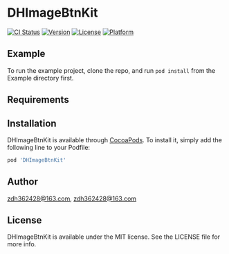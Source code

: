 # DHImageBtnKit

[![CI Status](https://img.shields.io/travis/zdh362428@163.com/DHImageBtnKit.svg?style=flat)](https://travis-ci.org/zdh362428@163.com/DHImageBtnKit)
[![Version](https://img.shields.io/cocoapods/v/DHImageBtnKit.svg?style=flat)](https://cocoapods.org/pods/DHImageBtnKit)
[![License](https://img.shields.io/cocoapods/l/DHImageBtnKit.svg?style=flat)](https://cocoapods.org/pods/DHImageBtnKit)
[![Platform](https://img.shields.io/cocoapods/p/DHImageBtnKit.svg?style=flat)](https://cocoapods.org/pods/DHImageBtnKit)

## Example

To run the example project, clone the repo, and run `pod install` from the Example directory first.

## Requirements

## Installation

DHImageBtnKit is available through [CocoaPods](https://cocoapods.org). To install
it, simply add the following line to your Podfile:

```ruby
pod 'DHImageBtnKit'
```

## Author

zdh362428@163.com, zdh362428@163.com

## License

DHImageBtnKit is available under the MIT license. See the LICENSE file for more info.
